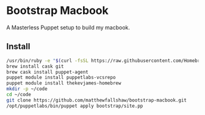 # Bootstrap Macbook

A Masterless Puppet setup to build my macbook.

## Install
``` bash
/usr/bin/ruby -e "$(curl -fsSL https://raw.githubusercontent.com/Homebrew/install/master/install)"  # install homebrew
brew install cask git
brew cask install puppet-agent
puppet module install puppetlabs-vcsrepo
puppet module install thekevjames-homebrew
mkdir -p ~/code
cd ~/code
git clone https://github.com/matthewfallshaw/bootstrap-macbook.git
/opt/puppetlabs/bin/puppet apply bootstrap/site.pp
```
